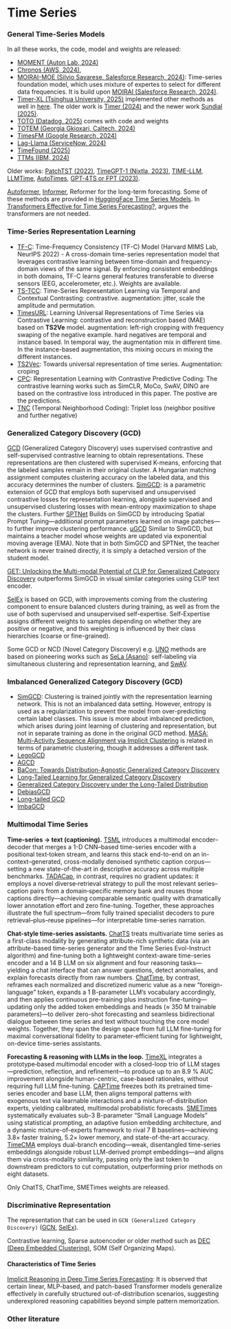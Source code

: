 # Time Series

### General Time-Series Models

In all these works, the code, model and weights are released: 

- [MOMENT (Auton Lab, 2024)](https://github.com/moment-timeseries-foundation-model/moment)
- [Chronos (AWS, 2024)](https://arxiv.org/abs/2403.07815), 
- [MOIRAI-MOE (Silvio Savarese, Salesforce Research, 2024)](https://arxiv.org/abs/2410.10469): Time-series foundation model, which uses mixture of expertes to select for different data frequencies. It is build upon [MOIRAI (Salesforce Research, 2024)](https://arxiv.org/abs/2402.02592). 
- [Timer-XL (Tsinghua University, 2025)](https://arxiv.org/abs/2410.04803) implemented other methods as well in [here](https://github.com/thuml/OpenLTM/blob/main/models/moirai.py). The older work is [Timer (2024)](https://arxiv.org/abs/2402.02368) and the newer work [Sundial (2025)](https://arxiv.org/abs/2502.00816).
- [TOTO (Datadog, 2025)](https://arxiv.org/pdf/2505.14766) comes with code and weights
- [TOTEM (Georgia Gkioxari, Caltech, 2024)](https://arxiv.org/abs/2402.16412)
- [TimesFM (Google Research, 2024)](https://arxiv.org/abs/2310.10688)
- [Lag-Llama (ServiceNow, 2024)](https://github.com/time-series-foundation-models/lag-llama)
- [TimeFound (2025)](https://arxiv.org/abs/2503.04118)
- [TTMs (IBM, 2024)](https://arxiv.org/abs/2401.03955)


Older works: [PatchTST (2022)](https://arxiv.org/abs/2211.14730), [TimeGPT-1 (Nixtla, 2023)](https://arxiv.org/abs/2310.03589v3), [TIME-LLM](https://arxiv.org/abs/2310.01728), [LLMTime](https://arxiv.org/abs/2310.07820), [AutoTimes](https://arxiv.org/abs/2402.02370), [GPT-4TS or FPT (2023)](https://arxiv.org/abs/2302.11939).

[Autoformer](https://arxiv.org/abs/2106.13008), [Informer](https://arxiv.org/pdf/2012.07436), 
Reformer for the long-term forecasting. Some of these methods are provided in [HuggingFace Time Series Models](https://huggingface.co/docs/transformers/en/model_doc/autoformer). In [Transformers Effective for Time Series Forecasting?](https://arxiv.org/abs/2205.13504), argues the transformers are not needed.


### Time-Series Representation Learning

- [TF-C](https://zitniklab.hms.harvard.edu/projects/TF-C): Time-Frequency Consistency (TF-C) Model (Harvard MIMS Lab, NeurIPS 2022) - A cross-domain time-series representation model that leverages contrastive learning between time-domain and frequency-domain views of the same signal​. By enforcing consistent embeddings in both domains, TF-C learns general features transferable to diverse sensors (EEG, accelerometer, etc.). Weights are available.
- [TS-TCC](https://arxiv.org/abs/2106.14112): Time-Series Representation Learning via Temporal and Contextual Contrasting: contrastive. augmentation: jitter, scale the amplitude and permutation.
- [TimesURL](https://arxiv.org/abs/2312.15709): Learning Universal Representations of Time Series via Contrastive Learning: contrastive and reconstruction based (MAE) based on **TS2Ve** model. augmentation: left-righ cropping with frequency swaping of the negative example. hard negatives are temporal and instance based. In temporal way, the augmentation mix in different time. In the instance-based augmentation, this mixing occurs in mixing the different instances.
- [TS2Vec](https://arxiv.org/abs/2106.10466): Towards universal representation of time series. Augmentation: croping
- [CPC](https://arxiv.org/abs/1807.03748): Representation Learning with Contrastive Predictive Coding: The contrastive learning works such as SimCLR, MoCo, SwAV, DINO are based on the contrastive loss introduced in this paper. The postive are the predictions.
- [TNC](https://arxiv.org/abs/2106.00750) (Temporal Neighborhood Coding): Triplet loss (neighbor positive and further negative)

### Generalized Category Discovery (GCD)

[GCD](https://arxiv.org/pdf/2201.02609) (Generalized Category Discovery) uses supervised contrastive and self-supervised contrastive learning to obtain representations. These representations are then clustered with supervised K-means, enforcing that the labeled samples remain in their original cluster. A Hungarian matching assignment computes clustering accuracy on the labeled data, and this accuracy determines the number of clusters. [SimGCD](https://arxiv.org/pdf/2211.11727): is a parametric extension of GCD that employs both supervised and unsupervised contrastive losses for representation learning, alongside supervised and unsupervised clustering losses with mean-entropy maximization to shape the clusters. Further [SPTNet](https://arxiv.org/pdf/2403.13684) Builds on SimGCD by introducing Spatial Prompt Tuning—additional prompt parameters learned on image patches—to further improve clustering performance. [μGCD](https://arxiv.org/pdf/2311.17055) Similar to SimGCD, but maintains a teacher model whose weights are updated via exponential moving average (EMA). Note that in both SimGCD and SPTNet, the teacher network is never trained directly, it is simply a detached version of the student model.

[GET: Unlocking the Multi-modal Potential of CLIP for Generalized Category Discovery](https://arxiv.org/pdf/2403.09974) outperforms SimGCD in visual similar categories using CLIP text encoder. 

[SelEx](https://arxiv.org/pdf/2408.14371) is based on GCD, with improvements coming from the clustering component to ensure balanced clusters during training, as well as from the use of both supervised and unsupervised self-expertise. Self-Expertise assigns different weights to samples depending on whether they are positive or negative, and this weighting is influenced by their class hierarchies (coarse or fine-grained).

Some GCD or NCD (Novel Category Discovery) e.g. [UNO](https://arxiv.org/pdf/2108.08536) methods are based on pioneering works such as [SeLa (Asano)](https://arxiv.org/pdf/1911.05371): self-labeling via simultaneous clustering and representation learning, and [SwAV](https://arxiv.org/pdf/2006.09882).


### Imbalanced Generalized Category Discovery (GCD)

- [SimGCD](https://arxiv.org/pdf/2211.11727v4): Clustering is trained jointly with the representation learning network. This is not an imbalanced data setting. However, entropy is used as a regularization to prevent the model from over-predicting certain label classes. This issue is more about imbalanced prediction, which arises during joint learning of clustering and representation, but not in separate training as done in the original GCD method. [MASA: Multi-Activity Sequence Alignment via Implicit Clustering](https://arxiv.org/pdf/2503.12519) is related in terms of parametric clustering, though it addresses a different task.
- [LegoGCD](https://openaccess.thecvf.com/content/CVPR2024/papers/Cao_Solving_the_Catastrophic_Forgetting_Problem_in_Generalized_Category_Discovery_CVPR_2024_paper.pdf)
- [AGCD](https://arxiv.org/pdf/2403.04272)
- [BaCon: Towards Distribution-Agnostic Generalized Category Discovery](https://arxiv.org/pdf/2310.01376)
- [Long-Tailed Learning for Generalized Category Discovery](https://arxiv.org/pdf/2506.06965)
- [Generalized Category Discovery under the Long-Tailed Distribution](https://openreview.net/pdf?id=0CIS2nthtK)
- [DebiasGCD](https://openreview.net/pdf?id=JRcfgNg2ZJ)
- [Long-tailed GCD](https://arxiv.org/pdf/2401.05352v2)
- [ImbaGCD](https://arxiv.org/pdf/2401.05353)

### Multimodal Time Series

**Time-series → text (captioning).**
[TSML](https://arxiv.org/abs/2501.01832) introduces a multimodal encoder–decoder that merges a 1-D CNN–based time-series encoder with a positional text‐token stream, and learns this stack end-to-end on an in-context–generated, cross-modally denoised synthetic caption corpus—setting a new state-of-the-art in descriptive accuracy across multiple benchmarks. [TADACap](https://arxiv.org/abs/2504.11441), in contrast, requires no gradient updates: it employs a novel diverse‐retrieval strategy to pull the most relevant series–caption pairs from a domain‐specific memory bank and reuses those captions directly—achieving comparable semantic quality with dramatically lower annotation effort and zero fine-tuning. Together, these approaches illustrate the full spectrum—from fully trained specialist decoders to pure retrieval–plus–reuse pipelines—for interpretable time-series narration.


**Chat-style time-series assistants.**
[ChatTS](https://arxiv.org/abs/2412.03104) treats multivariate time series as a first-class modality by generating attribute-rich synthetic data (via an attribute-based time-series generator and the Time Series Evol-Instruct algorithm) and fine-tuning both a lightweight context-aware time-series encoder and a 14 B LLM on six alignment and four reasoning tasks—yielding a chat interface that can answer questions, detect anomalies, and explain forecasts directly from raw numbers. [ChatTime](https://arxiv.org/abs/2412.11376), by contrast, reframes each normalized and discretized numeric value as a new “foreign-language” token, expands a 1 B-parameter LLM’s vocabulary accordingly, and then applies continuous pre-training plus instruction fine-tuning—updating only the added token embeddings and heads (≈ 350 M trainable parameters)—to deliver zero-shot forecasting and seamless bidirectional dialogue between time series and text without touching the core model weights. Together, they span the design space from full LLM fine-tuning for maximal conversational fidelity to parameter-efficient tuning for lightweight, on-device time-series assistants.


**Forecasting & reasoning with LLMs in the loop.**
[TimeXL](https://arxiv.org/abs/2503.01013) integrates a prototype‐based multimodal encoder with a closed-loop trio of LLM stages—prediction, reflection, and refinement—to produce up to an 8.9 % AUC improvement alongside human-centric, case-based rationales, without requiring full LLM fine-tuning. [CAPTime](https://arxiv.org/abs/2505.10774) freezes both its pretrained time-series encoder and base LLM, then aligns temporal patterns with exogenous text via learnable interactions and a mixture-of-distribution experts, yielding calibrated, multimodal probabilistic forecasts. [SMETimes](https://arxiv.org/abs/2503.03594) systematically evaluates sub-3 B-parameter “Small Language Models” using statistical prompting, an adaptive fusion embedding architecture, and a dynamic mixture-of-experts framework to rival 7 B baselines—achieving 3.8× faster training, 5.2× lower memory, and state-of-the-art accuracy. [TimeCMA](https://arxiv.org/abs/2406.01638) employs dual-branch encoding—weak, disentangled time-series embeddings alongside robust LLM-derived prompt embeddings—and aligns them via cross-modality similarity, passing only the last token to downstream predictors to cut computation, outperforming prior methods on eight datasets.


Only ChatTS, ChatTime, SMETimes weights are released.


### Discriminative Representation

The representation that can be used in `GCN (Generalized Category Discovery)` ([GCN](https://arxiv.org/pdf/2201.02609), [SelEx](https://arxiv.org/pdf/2408.14371)). 

Contrastive learning, Sparse autoencoder or older method such as [DEC (Deep Embedded Clustering)](https://arxiv.org/abs/1511.06335), SOM (Self Organizing Maps).

#### Characteristics of Time Series

[Implicit Reasoning in Deep Time Series Forecasting](https://arxiv.org/pdf/2409.10840): It is observed that certain linear, MLP-based, and patch-based Transformer models generalize effectively in carefully structured out-of-distribution scenarios, suggesting underexplored reasoning capabilities beyond simple pattern memorization.

### Other literature

